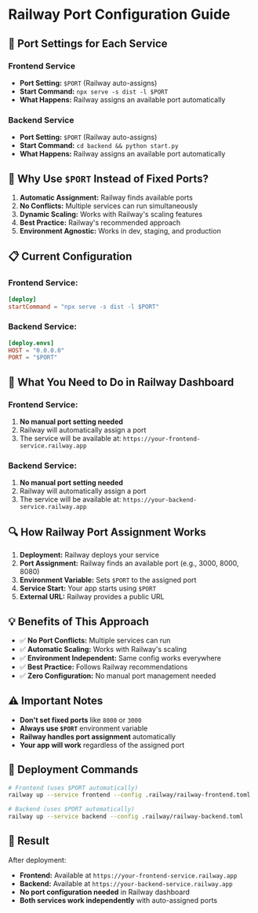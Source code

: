 # Railway Port Configuration Guide

## 🚀 **Port Settings for Each Service**

### **Frontend Service**
- **Port Setting:** `$PORT` (Railway auto-assigns)
- **Start Command:** `npx serve -s dist -l $PORT`
- **What Happens:** Railway assigns an available port automatically

### **Backend Service**
- **Port Setting:** `$PORT` (Railway auto-assigns)
- **Start Command:** `cd backend && python start.py`
- **What Happens:** Railway assigns an available port automatically

## 🔧 **Why Use `$PORT` Instead of Fixed Ports?**

1. **Automatic Assignment:** Railway finds available ports
2. **No Conflicts:** Multiple services can run simultaneously
3. **Dynamic Scaling:** Works with Railway's scaling features
4. **Best Practice:** Railway's recommended approach
5. **Environment Agnostic:** Works in dev, staging, and production

## 📋 **Current Configuration**

### **Frontend Service:**
```toml
[deploy]
startCommand = "npx serve -s dist -l $PORT"
```

### **Backend Service:**
```toml
[deploy.envs]
HOST = "0.0.0.0"
PORT = "$PORT"
```

## 🎯 **What You Need to Do in Railway Dashboard**

### **Frontend Service:**
1. **No manual port setting needed**
2. Railway will automatically assign a port
3. The service will be available at: `https://your-frontend-service.railway.app`

### **Backend Service:**
1. **No manual port setting needed**
2. Railway will automatically assign a port
3. The service will be available at: `https://your-backend-service.railway.app`

## 🔍 **How Railway Port Assignment Works**

1. **Deployment:** Railway deploys your service
2. **Port Assignment:** Railway finds an available port (e.g., 3000, 8000, 8080)
3. **Environment Variable:** Sets `$PORT` to the assigned port
4. **Service Start:** Your app starts using `$PORT`
5. **External URL:** Railway provides a public URL

## 💡 **Benefits of This Approach**

- ✅ **No Port Conflicts:** Multiple services can run
- ✅ **Automatic Scaling:** Works with Railway's scaling
- ✅ **Environment Independent:** Same config works everywhere
- ✅ **Best Practice:** Follows Railway recommendations
- ✅ **Zero Configuration:** No manual port management needed

## ⚠️ **Important Notes**

- **Don't set fixed ports** like `8000` or `3000`
- **Always use `$PORT`** environment variable
- **Railway handles port assignment** automatically
- **Your app will work** regardless of the assigned port

## 🚀 **Deployment Commands**

```bash
# Frontend (uses $PORT automatically)
railway up --service frontend --config .railway/railway-frontend.toml

# Backend (uses $PORT automatically)  
railway up --service backend --config .railway/railway-backend.toml
```

## 🎉 **Result**

After deployment:
- **Frontend:** Available at `https://your-frontend-service.railway.app`
- **Backend:** Available at `https://your-backend-service.railway.app`
- **No port configuration needed** in Railway dashboard
- **Both services work independently** with auto-assigned ports
